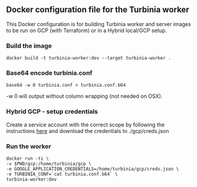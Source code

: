 ## Docker configuration file for the Turbinia worker
This Docker configuration is for building Turbinia worker and server images to be run on GCP (with Terraform) or in a Hybrid local/GCP setup.

### Build the image
```
docker build -t turbinia-worker:dev --target turbinia-worker .
```

### Base64 encode turbinia.conf
```
base64 -w 0 turbinia.conf > turbinia.conf.b64
```
-w 0 will output without column wrapping (not needed on OSX).

### Hybrid GCP - setup credentials
Create a service account with the correct scope by following the instructions [here](https://github.com/google/turbinia/blob/master/docs/install-manual.md#gcp-installation) and download the credentials to ./gcp/creds.json

### Run the worker
```
docker run -ti \
-v $PWD/gcp:/home/turbinia/gcp \
-e GOOGLE_APPLICATION_CREDENTIALS=/home/turbinia/gcp/creds.json \
-e TURBINIA_CONF=`cat turbinia.conf.b64` \
turbinia-worker:dev
```
